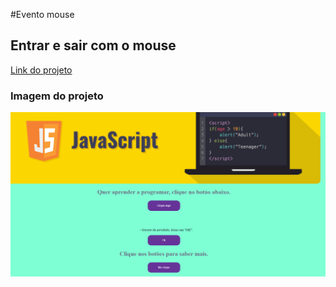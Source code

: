 #Evento mouse
## Entrar e sair com o mouse
<a href="https://eventos-clique.netlify.app/" target="_blank">Link do projeto</a>
### Imagem do projeto
<img src="img/img-projeto.png" title="Imagem do projeto" alt="Imagem do projeto">


